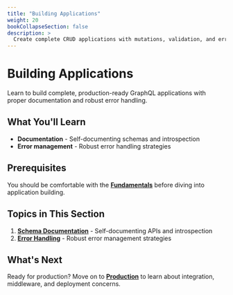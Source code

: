 ```yaml
---
title: "Building Applications"
weight: 20
bookCollapseSection: false
description: >
  Create complete CRUD applications with mutations, validation, and error handling
---
```


# Building Applications

Learn to build complete, production-ready GraphQL applications with proper documentation and robust error handling.

## What You'll Learn

- **Documentation** - Self-documenting schemas and introspection
- **Error management** - Robust error handling strategies

## Prerequisites

You should be comfortable with the **[Fundamentals](../fundamentals/)** before diving into application building.

## Topics in This Section

1. **[Schema Documentation](documentation/)** - Self-documenting APIs and introspection
2. **[Error Handling](error-handling/)** - Robust error management strategies

## What's Next

Ready for production? Move on to **[Production](../production/)** to learn about integration, middleware, and deployment concerns.